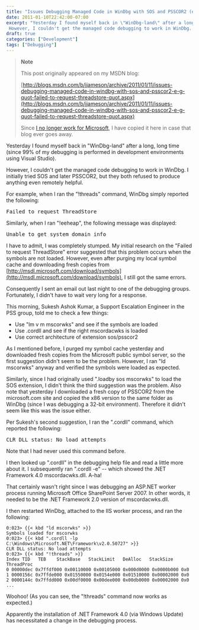 ```yaml
---
title: "Issues Debugging Managed Code in WinDbg with SOS and PSSCOR2 (e.g. \"Failed to request ThreadStore\")"
date: 2011-01-10T22:42:00-07:00
excerpt: "Yesterday I found myself back in \"WinDbg-land\" after a long, long time (since 99% of my debugging is performed in development environments using Visual Studio). 
 However, I couldn't get the managed code debugging to work in WinDbg. I initially tried..."
draft: true
categories: ["Development"]
tags: ["Debugging"]
---
```


> **Note**
>
> This post originally appeared on my MSDN blog:
>
> [http://blogs.msdn.com/b/jjameson/archive/2011/01/11/issues-debugging-managed-code-in-windbg-with-sos-and-psscor2-e-g-quot-failed-to-request-threadstore-quot.aspx](http://blogs.msdn.com/b/jjameson/archive/2011/01/11/issues-debugging-managed-code-in-windbg-with-sos-and-psscor2-e-g-quot-failed-to-request-threadstore-quot.aspx)
>
> Since
> [I no longer work for Microsoft](/blog/jjameson/2011/09/02/last-day-with-microsoft), I have copied it here in case that
> blog ever goes away.

Yesterday I found myself back in "WinDbg-land" after a long, long time (since
99% of my debugging is performed in development environments using Visual Studio).

However, I couldn't get the managed code debugging to work in WinDbg. I initially
tried SOS and later PSSCOR2, but they both refused to produce anything even
remotely helpful.

For example, when I ran the "!threads" command, WinDbg simply reported the
following:

<samp>Failed to request ThreadStore</samp>

Similarly, when I ran "!eeheap", the following message was displayed:

<samp>Unable to get system domain info</samp>

I have to admit, I was completely stumped. My initial research on the "Failed
to request ThreadStore" error suggested that this problem occurs when the symbols
are not loaded. However, even after purging my local symbol cache and downloading
fresh copies from [http://msdl.microsoft.com/download/symbols](http://msdl.microsoft.com/download/symbols),
I still got the same errors.

Consequently I sent an email out last night to one of the debugging groups.
Fortunately, I didn't have to wait very long for a response.

This morning, Sukesh Ashok Kumar, a Support Escalation Engineer in the PSS
group, told me to check a few things:

- Use "lm v m mscorwks" and see if the symbols are loaded
- Use .cordll and see if the right mscordacwks is loaded
- Use correct architecture of extension sos/psscor2

As I mentioned before, I purged my symbol cache yesterday and downloaded
fresh copies from the Microsoft public symbol server, so the first suggestion
didn't seem to be the problem. However, I ran "ld mscorwks" anyway and verified
the symbols were loaded as expected.

Similarly, since I had originally used ".loadby sos mscorwks" to load the
SOS extension, I didn't think the third suggestion was the problem. Also note
that yesterday I downloaded a fresh copy of PSSCOR2 from the microsoft.com site
and copied the x86 version to the same folder as WinDbg (since I was debugging
a 32-bit environment). Therefore it didn't seem like this was the issue either.

Per Sukesh's second suggestion, I ran the ".cordll" command, which reported
the following:

<samp>CLR DLL status: No load attempts</samp>

Note that I had never used this command before.

I then looked up ".cordll" in the debugging help file and read a little more
about it. I subsequently ran ".cordll -e" -- which showed the .NET Framework
4.0 mscordacwks.dll. A-ha!

That certainly wasn't right since I was debugging an ASP.NET worker process
running Microsoft Office SharePoint Server 2007. In other words, it needed to
be the .NET Framework 2.0 version of mscordacwks.dll.

I then restarted WinDbg, attached to the IIS worker process, and ran the
following:

```
0:023> {{< kbd "ld mscorwks" >}}
Symbols loaded for mscorwks
0:023> {{< kbd ".cordll -lp C:\Windows\Microsoft.NET\Framework\v2.0.50727" >}}
CLR DLL status: No load attempts
0:023> {{< kbd "!threads" >}}
Index TID   TEB    StackBase   StackLimit   DeAlloc   StackSize   ThreadProc 
0 00000dec 0x7ffdf000 0x00110000 0x00105000 0x000d0000 0x0000b000 0x0 
1 0000156c 0x7ffde000 0x01550000 0x0154e000 0x01510000 0x00002000 0x0 
2 0000144c 0x7ffdd000 0x00df0000 0x00dee000 0x00db0000 0x00002000 0x0
...
```

Woohoo! (As you can see, the "!threads" command now works as expected.)

Apparently the installation of .NET Framework 4.0 (via Windows Update) has
necessitated a change in the debugging process.

